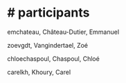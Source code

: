 # # participants

emchateau, Château-Dutier, Emmanuel

zoevgdt, Vangindertael, Zoé

chloechaspoul, Chaspoul, Chloé

carelkh, Khoury, Carel